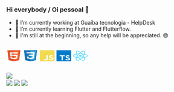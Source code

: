 ### Hi everybody / Oi pessoal 👋



- 🔭 I’m currently working at Guaíba tecnologia - HelpDesk
- 🌱 I’m currently learning Flutter and Flutterflow.
- 🤔 I'm still at the beginning, so any help will be appreciated. 😄


  
<div style="display: inline_block"><br>
  <img align="center" alt="mauricio-HTML" height="30" width="40" src="https://raw.githubusercontent.com/devicons/devicon/master/icons/html5/html5-original.svg">
  <img align="center" alt="mauricio-CSS" height="30" width="40" src="https://raw.githubusercontent.com/devicons/devicon/master/icons/css3/css3-original.svg">
  <img align="center" alt="mauricio-Js" height="30" width="40" src="https://raw.githubusercontent.com/devicons/devicon/master/icons/javascript/javascript-plain.svg">
  <img align="center" alt="mauricio-Ts" height="30" width="40" src="https://raw.githubusercontent.com/devicons/devicon/master/icons/typescript/typescript-plain.svg">
  <img align="center" alt="mauricio-React" height="30" width="40" src="https://raw.githubusercontent.com/devicons/devicon/master/icons/react/react-original.svg">
</div>
  


  ##
 
<div> 
 
  <a href="https://instagram.com/mauriciocoostaa" target="_blank"><img src="https://img.shields.io/badge/-Instagram-%23E4405F?style=for-the-badge&logo=instagram&logoColor=white" target="_blank"></a>	
  <a href="https://www.linkedin.com/in/mauricio-nexus3" target="_blank"><img src="https://img.shields.io/badge/-LinkedIn-%230077B5?style=for-the-badge&logo=linkedin&logoColor=white" target="_blank"></a>
 <a href="https://discord.gg/Mauricio.Ramos#9202" target="_blank"><img src="https://img.shields.io/badge/Discord-7289DA?style=for-the-badge&logo=discord&logoColor=white" target="_blank"></a> 
  <a href = "mailto:mauricio@nexus3.dev.br"><img src="https://img.shields.io/badge/-Gmail-%23333?style=for-the-badge&logo=gmail&logoColor=white" target="_blank"></a>
</div>


